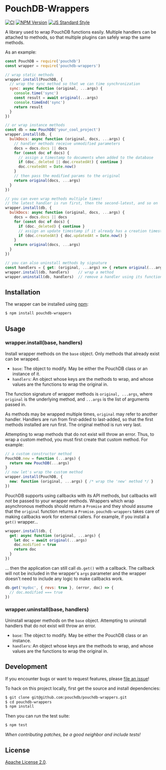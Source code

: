 # PouchDB-Wrappers

[![CI](https://github.com/pouchdb/pouchdb-wrappers/actions/workflows/ci.yaml/badge.svg)](https://github.com/pouchdb/pouchdb-wrappers/actions/workflows/ci.yaml)
[![NPM Version](https://img.shields.io/npm/v/pouchdb-wrappers.svg?style=flat-square)](https://www.npmjs.com/package/pouchdb-wrappers)
[![JS Standard Style](https://img.shields.io/badge/code%20style-standard-brightgreen.svg?style=flat-square)](https://github.com/feross/standard)

A library used to wrap PouchDB functions easily.
Multiple handlers can be attached to methods,
so that multiple plugins can safely wrap the same methods.

As an example:

```javascript
const PouchDB = require('pouchdb')
const wrapper = require('pouchdb-wrappers')

// wrap static methods
wrapper.install(PouchDB, {
  // wrap the sync method so that we can time synchronization
  sync: async function (original, ...args) {
    console.time('sync')
    const result = await original(...args)
    console.timeEnd('sync')
    return result
  }
})

// or wrap instance methods
const db = new PouchDB('your_cool_project')
wrapper.install(db, {
  bulkDocs: async function (original, docs, ...args) {
    // handler methods receive unmodified parameters
    docs = docs.docs || docs
    for (const doc of docs) {
      // assign a timestamp to documents when added to the database
      if (doc._deleted || doc.createdAt) { continue }
      doc.createdAt = Date.now()
    }
    // then pass the modified params to the original
    return original(docs, ...args)
  }
})

// you can even wrap methods multiple times!
// the latest handler is run first, then the second-latest, and so on
wrapper.install(db, {
  bulkDocs: async function (original, docs, ...args) {
    docs = docs.docs || docs
    for (const doc of docs) {
      if (doc._deleted) { continue }
      // assign an update timestamp if it already has a creation timestamp
      if (doc.createdAt) { doc.updatedAt = Date.now() }
    }
    return original(docs, ...args)
  }
})

// you can also uninstall methods by signature
const handlers = { get: (original, ...args) => { return original(...args) } }
wrapper.install(db, handlers)    // wrap a method
wrapper.uninstall(db, handlers)  // remove a handler using its function
```

## Installation

The wrapper can be installed using [npm](https://www.npmjs.com/):

```bash
$ npm install pouchdb-wrappers
```

## Usage

### wrapper.install(base, handlers)

Install wrapper methods on the `base` object. Only methods that already exist
can be wrapped.

- `base`: The object to modify. May be either the PouchDB class or an instance of it.
- `handlers`: An object whose keys are the methods to wrap, and whose values are
the functions to wrap the original in.

The function signature of wrapper methods is `original, ...args`,
where `original` is the underlying method,
and `...args` is the list of arguments passed in.

As methods may be wrapped multiple times, `original` may refer to another handler.
Handlers are run from first-added to last-added, so that the first methods
installed are run first. The original method is run very last.

Attempting to wrap methods that do not exist will throw an error. Thus, to wrap
a custom method, you must first create that custom method. For example:

```javascript
// a custom constructor method
PouchDB.new = function (...args) {
  return new PouchDB(...args)
}
// now let's wrap the custom method
wrapper.install(PouchDB, {
  new: function (original, ...args) { /* wrap the 'new' method */ }
})
```

PouchDB supports using callbacks with its API methods, but callbacks will _not_
be passed to your wrapper methods. Wrappers which wrap asynchronous methods
should return a `Promise` and they should assume that the `original` function
returns a `Promise`. `pouchdb-wrappers` takes care of making callbacks work for
external callers. For example, if you install a `get()` wrapper...

```javascript
wrapper.install(db, {
  get: async function (original, ...args) {
    let doc = await original(...args)
    doc.modified = true
    return doc
  }
})
```

... then the application can still call `db.get()` with a callback. The callback
will not be included in the wrapper's `args` parameter and the wrapper doesn't
need to include any logic to make callbacks work.

```javascript
db.get('mydoc', { revs: true }, (error, doc) => {
  // doc.modified === true
})
```

### wrapper.uninstall(base, handlers)

Uninstall wrapper methods on the `base` object. Attempting to uninstall handlers
that do not exist will throw an error.

- `base`: The object to modify. May be either the PouchDB class or an instance.
- `handlers`: An object whose keys are the methods to wrap, and whose values are
the functions to wrap the original in.

## Development

If you encounter bugs or want to request features, please [file an issue](https://github.com/pouchdb/pouchdb-wrappers/issues)!

To hack on this project locally, first get the source and install dependencies:

```bash
$ git clone git@github.com:pouchdb/pouchdb-wrappers.git
$ cd pouchdb-wrappers
$ npm install
```

Then you can run the test suite:

```bash
$ npm test
```

*When contributing patches, be a good neighbor and include tests!*

## License

[Apache License 2.0](https://www.apache.org/licenses/LICENSE-2.0).
